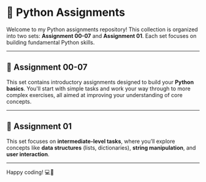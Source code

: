 # 📝 Python Assignments

Welcome to my Python assignments repository! This collection is organized into two sets: **Assignment 00-07** and **Assignment 01**. Each set focuses on building fundamental Python skills.

---

## 📂 Assignment 00-07

This set contains introductory assignments designed to build your **Python basics**. You'll start with simple tasks and work your way through to more complex exercises, all aimed at improving your understanding of core concepts.

---

## 📂 Assignment 01

This set focuses on **intermediate-level tasks**, where you’ll explore concepts like **data structures** (lists, dictionaries), **string manipulation**, and **user interaction**.

---

Happy coding! 💻🎉
